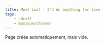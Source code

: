 ```yaml
---
title: Meat Loaf - I'd do anything for love
tags:
    - -draft
    - musique/chanson
---
```


Page créée automatiquement, mais vide.
